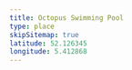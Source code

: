 ```yaml
---
title: Octopus Swimming Pool
type: place
skipSitemap: true
latitude: 52.126345
longitude: 5.412868
---
```

